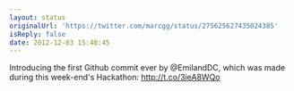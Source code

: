 ```yaml
---
layout: status
originalUrl: 'https://twitter.com/marcgg/status/275625627435024385'
isReply: false
date: 2012-12-03 15:40:45
---
```


Introducing the first Github commit ever by @EmilandDC, which was made during this week-end's Hackathon: http://t.co/3ieA8WQo
